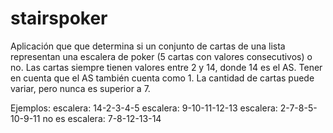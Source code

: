 # stairspoker

Aplicación que que determina si un conjunto de cartas de una lista representan una escalera de poker (5 cartas con valores consecutivos) o no. Las cartas siempre tienen valores entre 2 y 14, donde 14 es el AS. Tener en cuenta que el AS también cuenta como 1. La cantidad de cartas puede variar, pero nunca es superior a 7. 

Ejemplos: 
escalera: 14-2-3-4-5 
escalera: 9-10-11-12-13 
escalera: 2-7-8-5-10-9-11 
no es escalera: 7-8-12-13-14 
